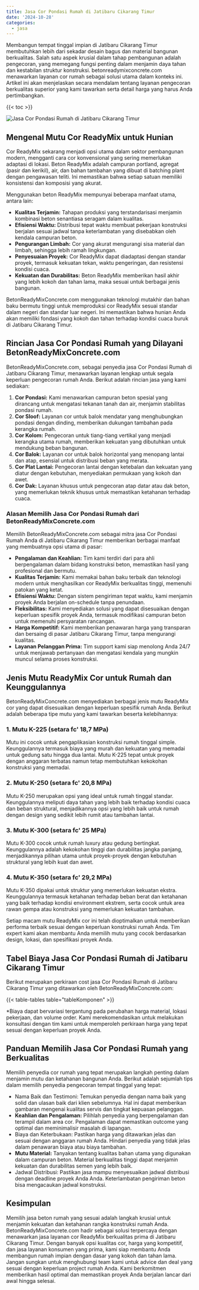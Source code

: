 ```yaml
---
title: Jasa Cor Pondasi Rumah di Jatibaru Cikarang Timur
date: '2024-10-28'
categories:
  - jasa
---
```


Membangun tempat tinggal impian di Jatibaru Cikarang Timur membutuhkan lebih dari sekadar desain bagus dan material bangunan berkualitas. Salah satu aspek krusial dalam tahap pembangunan adalah pengecoran, yang memegang fungsi penting dalam menjamin daya tahan dan kestabilan struktur konstruksi. betonreadymixconcrete.com menawarkan layanan cor rumah sebagai solusi utama dalam konteks ini. Artikel ini akan menjelaskan secara mendalam tentang layanan pengecoran berkualitas superior yang kami tawarkan serta detail harga yang harus Anda pertimbangkan.

{{< toc >}}

![Jasa Cor Pondasi Rumah di Jatibaru Cikarang Timur](https://betoncor8.github.io/cor/harga-beton-readymix-concrete%20(43).png)

## Mengenal Mutu Cor ReadyMix untuk Hunian

Cor ReadyMix sekarang menjadi opsi utama dalam sektor pembangunan modern, mengganti cara cor konvensional yang sering memerlukan adaptasi di lokasi. Beton ReadyMix adalah campuran portland, agregat (pasir dan kerikil), air, dan bahan tambahan yang dibuat di batching plant dengan pengawasan teliti. Ini memastikan bahwa setiap satuan memiliki konsistensi dan komposisi yang akurat.

Menggunakan beton ReadyMix mempunyai beberapa manfaat utama, antara lain:

- **Kualitas Terjamin:** Tahapan produksi yang terstandarisasi menjamin kombinasi beton senantiasa seragam dalam kualitas.
- **Efisiensi Waktu:** Distribusi tepat waktu membuat pekerjaan konstruksi berjalan sesuai jadwal tanpa keterlambatan yang disebabkan oleh kendala campuran beton.
- **Pengurangan Limbah:** Cor yang akurat mengurangi sisa material dan limbah, sehingga lebih ramah lingkungan.
- **Penyesuaian Proyek:** Cor ReadyMix dapat diadaptasi dengan standar proyek, termasuk kekuatan tekan, waktu pengeringan, dan resistensi kondisi cuaca.
- **Kekuatan dan Durabilitas:** Beton ReadyMix memberikan hasil akhir yang lebih kokoh dan tahan lama, maka sesuai untuk berbagai jenis bangunan.

BetonReadyMixConcrete.com menggunakan teknologi mutakhir dan bahan baku bermutu tinggi untuk memproduksi cor ReadyMix sesuai standar dalam negeri dan standar luar negeri. Ini memastikan bahwa hunian Anda akan memiliki fondasi yang kokoh dan tahan terhadap kondisi cuaca buruk di Jatibaru Cikarang Timur.

## Rincian Jasa Cor Pondasi Rumah yang Dilayani BetonReadyMixConcrete.com

BetonReadyMixConcrete.com, sebagai penyedia jasa Cor Pondasi Rumah di Jatibaru Cikarang Timur, menawarkan layanan lengkap untuk segala keperluan pengecoran rumah Anda. Berikut adalah rincian jasa yang kami sediakan:

1. **Cor Pondasi:** Kami menawarkan campuran beton spesial yang dirancang untuk mengatasi tekanan tanah dan air, menjamin stabilitas pondasi rumah.
2. **Cor Sloof:** Layanan cor untuk balok mendatar yang menghubungkan pondasi dengan dinding, memberikan dukungan tambahan pada kerangka rumah.
3. **Cor Kolom:** Pengecoran untuk tiang-tiang vertikal yang menjadi kerangka utama rumah, memberikan kekuatan yang dibutuhkan untuk mendukung beban bangunan.
4. **Cor Balok:** Layanan cor untuk balok horizontal yang menopang lantai dan atap, esensial untuk distribusi beban yang merata.
5. **Cor Plat Lantai:** Pengecoran lantai dengan ketebalan dan kekuatan yang diatur dengan kebutuhan, menyediakan permukaan yang kokoh dan awet.
6. **Cor Dak:** Layanan khusus untuk pengecoran atap datar atau dak beton, yang memerlukan teknik khusus untuk memastikan ketahanan terhadap cuaca.

### Alasan Memilih Jasa Cor Pondasi Rumah dari BetonReadyMixConcrete.com

Memilih BetonReadyMixConcrete.com sebagai mitra jasa Cor Pondasi Rumah Anda di Jatibaru Cikarang Timur memberikan berbagai manfaat yang membuatnya opsi utama di pasar:

- **Pengalaman dan Keahlian:** Tim kami terdiri dari para ahli berpengalaman dalam bidang konstruksi beton, memastikan hasil yang profesional dan bermutu.
- **Kualitas Terjamin:** Kami memakai bahan baku terbaik dan teknologi modern untuk menghasilkan cor ReadyMix berkualitas tinggi, memenuhi patokan yang ketat.
- **Efisiensi Waktu:** Dengan sistem pengiriman tepat waktu, kami menjamin proyek Anda berjalan on-schedule tanpa penundaan.
- **Fleksibilitas:** Kami menyediakan solusi yang dapat disesuaikan dengan keperluan spesifik proyek Anda, termasuk modifikasi campuran beton untuk memenuhi persyaratan rancangan.
- **Harga Kompetitif:** Kami memberikan penawaran harga yang transparan dan bersaing di pasar Jatibaru Cikarang Timur, tanpa mengurangi kualitas.
- **Layanan Pelanggan Prima:** Tim support kami siap menolong Anda 24/7 untuk menjawab pertanyaan dan mengatasi kendala yang mungkin muncul selama proses konstruksi.

## Jenis Mutu ReadyMix Cor untuk Rumah dan Keunggulannya

BetonReadyMixConcrete.com menyediakan berbagai jenis mutu ReadyMix cor yang dapat disesuaikan dengan keperluan spesifik rumah Anda. Berikut adalah beberapa tipe mutu yang kami tawarkan beserta kelebihannya:

### 1\. Mutu K-225 (setara fc' 18,7 MPa)

Mutu ini cocok untuk pengaplikasian konstruksi rumah tinggal simple. Keunggulannya termasuk biaya yang murah dan kekuatan yang memadai untuk gedung satu hingga dua lantai. Mutu K-225 tepat untuk proyek dengan anggaran terbatas namun tetap membutuhkan kekokohan konstruksi yang memadai.

### 2\. Mutu K-250 (setara fc' 20,8 MPa)

Mutu K-250 merupakan opsi yang ideal untuk rumah tinggal standar. Keunggulannya meliputi daya tahan yang lebih baik terhadap kondisi cuaca dan beban struktural, menjadikannya opsi yang lebih baik untuk rumah dengan design yang sedikit lebih rumit atau tambahan lantai.

### 3\. Mutu K-300 (setara fc' 25 MPa)

Mutu K-300 cocok untuk rumah luxury atau gedung bertingkat. Keunggulannya adalah kekokohan tinggi dan durabilitas jangka panjang, menjadikannya pilihan utama untuk proyek-proyek dengan kebutuhan struktural yang lebih kuat dan awet.

### 4\. Mutu K-350 (setara fc' 29,2 MPa)

Mutu K-350 dipakai untuk struktur yang memerlukan kekuatan ekstra. Keunggulannya termasuk ketahanan terhadap beban berat dan ketahanan yang baik terhadap kondisi environment ekstrem, serta cocok untuk area rawan gempa atau konstruksi yang memerlukan kekuatan tambahan.

Setiap macam mutu ReadyMix cor ini telah dioptimalkan untuk memberikan performa terbaik sesuai dengan keperluan konstruksi rumah Anda. Tim expert kami akan membantu Anda memilih mutu yang cocok berdasarkan design, lokasi, dan spesifikasi proyek Anda.

## Tabel Biaya Jasa Cor Pondasi Rumah di Jatibaru Cikarang Timur

Berikut merupakan perkiraan cost jasa Cor Pondasi Rumah di Jatibaru Cikarang Timur yang ditawarkan oleh BetonReadyMixConcrete.com:

{{< table-tables table="tableKomponen" >}}

\*Biaya dapat bervariasi tergantung pada perubahan harga material, lokasi pekerjaan, dan volume order. Kami merekomendasikan untuk melakukan konsultasi dengan tim kami untuk memperoleh perkiraan harga yang tepat sesuai dengan keperluan proyek Anda.

## Panduan Memilih Jasa Cor Pondasi Rumah yang Berkualitas

Memilih penyedia cor rumah yang tepat merupakan langkah penting dalam menjamin mutu dan ketahanan bangunan Anda. Berikut adalah sejumlah tips dalam memilih penyedia pengecoran tempat tinggal yang tepat:

- Nama Baik dan Testimoni: Temukan penyedia dengan nama baik yang solid dan ulasan baik dari klien sebelumnya. Hal ini dapat memberikan gambaran mengenai kualitas servis dan tingkat kepuasan pelanggan.
- **Keahlian dan Pengalaman:** Pilihlah penyedia yang berpengalaman dan terampil dalam area cor. Pengalaman dapat memastikan outcome yang optimal dan meminimalisir masalah di lapangan.
- Biaya dan Keterbukaan: Pastikan harga yang ditawarkan jelas dan sesuai dengan anggaran rumah Anda. Hindari penyedia yang tidak jelas dalam penawaran biaya atau biaya tambahan.
- **Mutu Material:** Tanyakan tentang kualitas bahan utama yang digunakan dalam campuran beton. Material berkualitas tinggi dapat menjamin kekuatan dan durabilitas semen yang lebih baik.
- Jadwal Distribusi: Pastikan jasa mampu menyesuaikan jadwal distribusi dengan deadline proyek Anda Anda. Keterlambatan pengiriman beton bisa mengacaukan jadwal konstruksi.

## Kesimpulan

Memilih jasa beton rumah yang sesuai adalah langkah krusial untuk menjamin kekuatan dan ketahanan rangka konstruksi rumah Anda. BetonReadyMixConcrete.com hadir sebagai solusi terpercaya dengan menawarkan jasa layanan cor ReadyMix berkualitas prima di Jatibaru Cikarang Timur. Dengan banyak opsi kualitas cor, harga yang kompetitif, dan jasa layanan konsumen yang prima, kami siap membantu Anda membangun rumah impian dengan dasar yang kokoh dan tahan lama. Jangan sungkan untuk menghubungi team kami untuk advice dan deal yang sesuai dengan keperluan project rumah Anda. Kami berkomitmen memberikan hasil optimal dan memastikan proyek Anda berjalan lancar dari awal hingga selesai.
